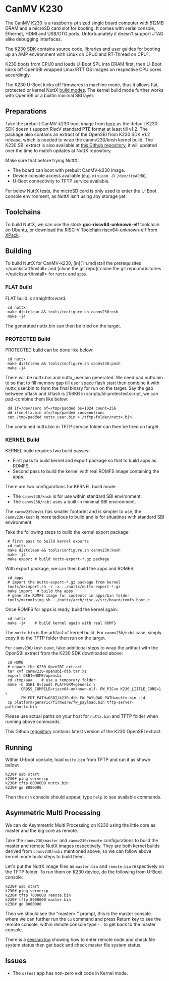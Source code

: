 # CanMV K230

The [CanMV
K230](https://developer.canaan-creative.com/k230/dev/zh/CanMV_K230_%E6%95%99%E7%A8%8B.html)
is a raspberry-pi sized single board computer with 512MB DRAM and a
microSD card slot for booting. It comes with serial console, Ethernet,
HDMI and USB/OTG ports. Unfortuunately it doesn't support JTAG alike
debugging interfaces.

The [K230 SDK](https://github.com/kendryte/k230_sdk) contains source
code, libraries and user guides for booting up an AMP environment with
Linux on CPU0 and RT-Thread on CPU1.

K230 boots from CPU0 and loads U-Boot SPL into DRAM first, then U-Boot
kicks off OpenSBI wrapped Linux/RTT OS images on respective CPU cores
accordingly.

The K230 U-Boot kicks off firmwares in machine mode, thus it allows
flat, protected or kernel NuttX [build
modes](https://nuttx.apache.org/docs/latest/implementation/processes_vs_tasks.html).
The kernel build mode further works with OpenSBI or a builtin minimal
SBI layer.

## Preparations

Take the prebuilt CanMV-k230 boot image from
[here](https://gitee.com/yf1972/filexfers/tree/canmv230-tools-for-nuttx-v1.2)
as the default K230 SDK doesn't support RiscV standard PTE format at
least till v1.2. The package also contains an extract of the OpenSBI
from K230 SDK v1.2 release, which is needed to wrap the
<span class="title-ref">canmv230/knsh</span> kernel build. The K230 SBI
extract is also available at [this Github
repository](https://github.com/yf13/k230osbi), it will updated over the
time to match updates at NuttX repository.

Make sure that before trying NuttX:

  - The board can boot with prebuilt CanMV-k230 image.
  - Device console access available (e.g. `minicom -D /dev/ttyACM0`).
  - U-Boot connectivity to TFTP service available.

For below NuttX tests, the microSD card is only used to enter the U-Boot
console environment, as NuttX isn't using any storage yet.

## Toolchains

To build NuttX, we can use the stock **gcc-riscv64-unknown-elf**
toolchain on Ubuntu, or download the RISC-V Toolchain
riscv64-unknown-elf from
[XPack](https://github.com/xpack-dev-tools/riscv-none-elf-gcc-xpack).

## Building

To build NuttX for CanMV-k230,
\[<span class="title-ref">in\](\`in.md)stall the prerequisites
\</quickstart/install\></span> and \[<span class="title-ref">clone the
git repo\](\`clone the git repo.md)sitories
\</quickstart/install\></span> for `nuttx` and `apps`.

### FLAT Build

FLAT build is straightforward:

``` console
 cd nuttx
 make distclean && tools/configure.sh canmv230:nsh
 make -j4
```

The generated <span class="title-ref">nuttx.bin</span> can then be tried
on the target.

### PROTECTED Build

PROTECTED build can be done like below:

``` console
 cd nuttx
 make distclean && tools/configure.sh canmv230:pnsh
 make -j4
```

There will be <span class="title-ref">nuttx.bin</span> and
<span class="title-ref">nuttx\_user.bin</span> generated. We need pad
<span class="title-ref">nuttx.bin</span> to so that to fill memory gap
till user space flash start then combine it with
<span class="title-ref">nuttx\_user.bin</span> to form the final binary
for run on the target. Say the gap between uflash and kflash is 256KB in
<span class="title-ref">scripts/ld-protected.script</span>, we can
pad-combine them like below:

``` console
 dd if=/dev/zero of=/tmp/padded bs=1024 count=256
 dd if=nuttx.bin of=/tmp/padded conv=notrunc
 cat /tmp/padded nuttx_user.bin > /tftp-folder/nuttx.bin
```

The combined <span class="title-ref">nuttx.bin</span> in TFTP service
folder can then be tried on target.

### KERNEL Build

KERNEL build requires two build passes:

  - First pass to build kernel and export package so that to build apps
    as ROMFS.
  - Second pass to build the kernel with real ROMFS image containing the
    apps.

There are two configurations for KERNEL build mode:

  - The `canmv230/knsh` is for use within standard SBI environment.
  - The `canmv230/nsbi` uses a built-in minimal SBI environment.

The `canmv230/nsbi` has smaller footprint and is simpler to use, the
`canmv230/knsh` is more tedious to build and is for situatinos with
standard SBI environment.

Take the following steps to build the kernel export package:

``` console
 # first pass to build kernel exports
 cd nuttx
 make distclean && tools/configure.sh canmv230:knsh
 make -j4
 make export # build nuttx-export-*.gz package
```

With export package, we can then build the apps and ROMFS:

``` console
 cd apps
 # import the nuttx-export-*.gz package from kernel
 tools/mkimport.sh -z -x ../nuttx/nuttx-export-*.gz
 make import  # build the apps
 # generate ROMFS image for contents in apps/bin folder
 tools/mkromfsimg.sh ../nuttx/arch/risc-v/src/board/romfs_boot.c
```

Once ROMFS for apps is ready, build the kernel again:

``` console
 cd nuttx
 make -j4    # build kernel again with real ROMFS
```

The `nuttx.bin` is the artifact of kernel build. For `canmv230/nsbi`
case, simply copy it to the TFTP folder then run on the target.

For `canmv230/knsh` case, take additional steps to wrap the artifact
with the OpenSBI extract from the K230 SDK downloaded above:

``` console
 cd HOME
 # unpack the K230 OpenSBI extract
 tar xvf canmv230-opensbi-dtb.tar.xz
 export OSBI=HOME/opensbi
 cd /tmp/aaa    # use a temporary folder
 make -C OSBI O=(pwd) PLATFORM=generic \
       CROSS_COMPILE=riscv64-unknown-elf- FW_PIC=n K230_LIITLE_CORE=1 \
       FW_FDT_PATH=OSBI/k230.dtb FW_PAYLOAD_PATH=nuttx.bin -j4
 cp platform/generic/firmware/fw_payload.bin tftp-server-path/nuttx.bin
```

Please use actual paths on your host for `nuttx.bin` and TFTP folder
when running above commands.

This Github [repository](https://github.com/yf13/k230osbi) contains
latest version of the K230 OpenSBI extract.

## Running

Within U-boot console, load `nuttx.bin` from TFTP and run it as shown
below:

``` console
k230# usb start
k230# ping serverip
k230# tftp 8000000 nuttx.bin
k230# go 8000000
```

Then the `nsh` console should appear, type `help` to see available
commands.

## Asymmetric Multi Processing

We can do Asymmetric Multi Processing on K230 using the little core as
master and the big core as remote.

Take the `canmv230/master` and `canmv230/remote` configurations to build
the master and remote NuttX images respectively. They are both kernel
builds derived from `canmv230/nsbi` mentioned above, so we can follow
above kernel mode build steps to build them.

Let's put the NuttX image files as `master.bin` and `remote.bin`
respectively on the TFTP folder. To run them on K230 device, do the
following from U-Boot console:

``` console
k230# usb start
k230# ping serverip
k230# tftp 7000000 remote.bin
k230# tftp 8000000 master.bin
k230# go 8000000
```

Then we should see the "master\> " prompt, this is the master console.
where we can further run the `cu` command and press Return key to see
the remote console, within remote console type `~.` to get back to the
master console.

There is a [session log](https://github.com/apache/nuttx/pull/11673)
showing how to enter remote node and check file system status then get
back and check master file system status.

## Issues

  - The `ostest` app has non-zero exit code in Kernel mode.

